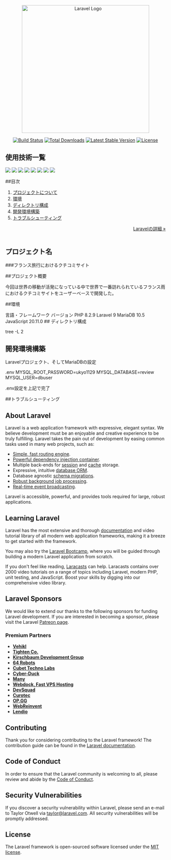<p align="center"><a href="https://laravel.com" target="_blank"><img src="https://raw.githubusercontent.com/laravel/art/master/logo-lockup/5%20SVG/2%20CMYK/1%20Full%20Color/laravel-logolockup-cmyk-red.svg" width="400" alt="Laravel Logo"></a></p>

<p align="center">
<a href="https://github.com/laravel/framework/actions"><img src="https://github.com/laravel/framework/workflows/tests/badge.svg" alt="Build Status"></a>
<a href="https://packagist.org/packages/laravel/framework"><img src="https://img.shields.io/packagist/dt/laravel/framework" alt="Total Downloads"></a>
<a href="https://packagist.org/packages/laravel/framework"><img src="https://img.shields.io/packagist/v/laravel/framework" alt="Latest Stable Version"></a>
<a href="https://packagist.org/packages/laravel/framework"><img src="https://img.shields.io/packagist/l/laravel/framework" alt="License"></a>
</p>

<div id="top"></div>

## 使用技術一覧

<!-- シールド一覧 -->
<!-- 該当するプロジェクトの中から任意のものを選ぶ-->
<p style="display: inline">
  <!-- フロントエンドのフレームワーク一覧 -->
  <img src="https://img.shields.io/badge/-JavaScript-#F7DF1E.svg?logo=JavaScript&style=for-the-badge">
   <img src="https://img.shields.io/badge/-HTML5-#E34F26.svg?logo=html5&style=for-the-badge">
    <img src="https://img.shields.io/badge/-CSS3-#1572B6.svg?logo=css3&style=for-the-badge">
  <!-- バックエンドのフレームワーク一覧 -->
  <img src="https://img.shields.io/badge/-Laravel-FF2D20.svg?logo=Laravel&style=for-the-badge">
  <!--バックエンド言語-->
  <img src="https://img.shields.io/badge/-PHP-#777BB4.svg?logo=PHP&style=for-the-badge">
  <!-- ミドルウェア一覧 -->
  <img src="https://img.shields.io/badge/-MariaDB-#003545.svg?logo=maryadb&style=for-the-badge&logoColor=white">
  <!-- インフラ一覧 -->
  <img src="https://img.shields.io/badge/-githubactions-FFFFFF.svg?logo=github-actions&style=for-the-badge">
  <img src="https://img.shields.io/badge/-Amazon%20aws-232F3E.svg?logo=amazon-aws&style=for-the-badge">
 
</p>

##目次

1. [プロジェクトについて](#プロジェクトについて)
2. [環境](#環境)
3. [ディレクトリ構成](#ディレクトリ構成)
4. [開発環境構築](#開発環境構築)
5. [トラブルシューティング](#トラブルシューティング)

<div align="right">
    <a href="https://readouble.com/laravel/"><span>Laravelの詳細 »</span></a>
</div>
<br />

## プロジェクト名

###フランス旅行におけるクチコミサイト

##プロジェクト概要
<p align="left">今回は世界の移動が活発になっている中で世界で一番訪れられているフランス雨におけるクチコミサイトをユーザーベースで開発した。</p>

##環境
<tr>
<th>言語・フレームワーク</th>
<th>バージョン</th>
</tr>
<tr>
<td>PHP</td>
<td>8.2.9</td>
</tr>
<tr>
<td>Laravel</td>
<td>9</td>
</tr>
<tr>
<td>MariaDB</td>
<td>10.5</td>
</tr>
<tr>
<td>JavaScript</td>
<td>20.11.0</td>
</tr>
## ディレクトリ構成

<!-- Treeコマンドを使ってディレクトリ構成を記載 -->

tree -L 2

## 開発環境構築

<p>Laravelプロジェクト、そしてMariaDBの設定</p>


.env
MYSQL_ROOT_PASSWORD=ukyo1129
MYSQL_DATABASE=review
MYSQL_USER=dbuser

.env設定を上記で完了

##トラブルシューティング
## About Laravel

Laravel is a web application framework with expressive, elegant syntax. We believe development must be an enjoyable and creative experience to be truly fulfilling. Laravel takes the pain out of development by easing common tasks used in many web projects, such as:

- [Simple, fast routing engine](https://laravel.com/docs/routing).
- [Powerful dependency injection container](https://laravel.com/docs/container).
- Multiple back-ends for [session](https://laravel.com/docs/session) and [cache](https://laravel.com/docs/cache) storage.
- Expressive, intuitive [database ORM](https://laravel.com/docs/eloquent).
- Database agnostic [schema migrations](https://laravel.com/docs/migrations).
- [Robust background job processing](https://laravel.com/docs/queues).
- [Real-time event broadcasting](https://laravel.com/docs/broadcasting).

Laravel is accessible, powerful, and provides tools required for large, robust applications.

## Learning Laravel

Laravel has the most extensive and thorough [documentation](https://laravel.com/docs) and video tutorial library of all modern web application frameworks, making it a breeze to get started with the framework.

You may also try the [Laravel Bootcamp](https://bootcamp.laravel.com), where you will be guided through building a modern Laravel application from scratch.

If you don't feel like reading, [Laracasts](https://laracasts.com) can help. Laracasts contains over 2000 video tutorials on a range of topics including Laravel, modern PHP, unit testing, and JavaScript. Boost your skills by digging into our comprehensive video library.

## Laravel Sponsors

We would like to extend our thanks to the following sponsors for funding Laravel development. If you are interested in becoming a sponsor, please visit the Laravel [Patreon page](https://patreon.com/taylorotwell).

### Premium Partners

- **[Vehikl](https://vehikl.com/)**
- **[Tighten Co.](https://tighten.co)**
- **[Kirschbaum Development Group](https://kirschbaumdevelopment.com)**
- **[64 Robots](https://64robots.com)**
- **[Cubet Techno Labs](https://cubettech.com)**
- **[Cyber-Duck](https://cyber-duck.co.uk)**
- **[Many](https://www.many.co.uk)**
- **[Webdock, Fast VPS Hosting](https://www.webdock.io/en)**
- **[DevSquad](https://devsquad.com)**
- **[Curotec](https://www.curotec.com/services/technologies/laravel/)**
- **[OP.GG](https://op.gg)**
- **[WebReinvent](https://webreinvent.com/?utm_source=laravel&utm_medium=github&utm_campaign=patreon-sponsors)**
- **[Lendio](https://lendio.com)**

## Contributing

Thank you for considering contributing to the Laravel framework! The contribution guide can be found in the [Laravel documentation](https://laravel.com/docs/contributions).

## Code of Conduct

In order to ensure that the Laravel community is welcoming to all, please review and abide by the [Code of Conduct](https://laravel.com/docs/contributions#code-of-conduct).

## Security Vulnerabilities

If you discover a security vulnerability within Laravel, please send an e-mail to Taylor Otwell via [taylor@laravel.com](mailto:taylor@laravel.com). All security vulnerabilities will be promptly addressed.

## License

The Laravel framework is open-sourced software licensed under the [MIT license](https://opensource.org/licenses/MIT).
